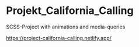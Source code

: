 # Projekt_California_Calling
SCSS-Project with animations and media-queries

https://project-california-calling.netlify.app/
